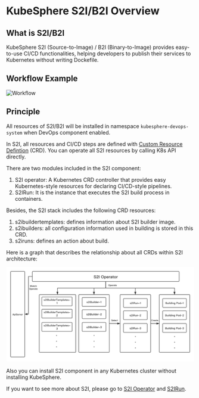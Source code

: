 # KubeSphere S2I/B2I Overview

## What is S2I/B2I

KubeSphere S2I (Source-to-Image) / B2I (Binary-to-Image) provides easy-to-use CI/CD functionalities, helping developers to publish their services to Kubernetes without writing Dockefile.

## Workflow Example

![Workflow](https://pek3b.qingstor.com/kubesphere-docs/png/20191223103533.png)

## Principle

All resources of S2I/B2I will be installed in namespace `kubesphere-devops-system` when DevOps component enabled.

In S2I, all resources and CI/CD steps are defined with [Custom Resource Defintion](https://kubernetes.io/docs/concepts/extend-kubernetes/api-extension/custom-resources/) (CRD). You can operate all S2I resources by calling K8s API directly.

There are two modules included in the S2I component:

1. S2I operator: A Kubernetes CRD controller that provides easy Kubernetes-style resources for declaring CI/CD-style pipelines.
2. S2IRun: It is the instance that executes the S2I build process in containers.

Besides, the S2I stack includes the following CRD resources:

1. s2ibuildertemplates: defines information about S2I builder image.
2. s2ibuilders: all configuration information used in building is stored in this CRD.
3. s2iruns: defines an action about build.

Here is a graph that describes the relationship about all CRDs within S2I architecture:

​![S2I Arch](images/s2i_arch.png)

Also you can install S2I component in any Kubernetes cluster without installing KubeSphere.

If you want to see more about S2I, please go to [S2I Operator](https://github.com/kubesphere/s2ioperator) and [S2IRun](https://github.com/kubesphere/s2irun).
